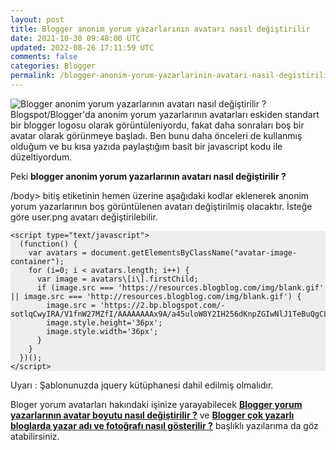 ```yaml
---           
layout: post
title: Blogger anonim yorum yazarlarının avatarı nasıl değiştirilir
date: 2021-10-30 09:48:00 UTC
updated: 2022-08-26 17:11:59 UTC
comments: false
categories: Blogger
permalink: /blogger-anonim-yorum-yazarlarinin-avatari-nasil-degistirilir
---
```

![Blogger anonim yorum yazarlarının avatarı nasıl değiştirilir ?](https://blogger.googleusercontent.com/img/b/R29vZ2xl/AVvXsEiOonOI9uM-1tDaDdyPASd_Xbk4nliwmFN3IRSDvf-Rn4k-IW5KAMfnNIMkZCd3nq0BiBmToLsrDcZe35Udvmjhy1qNs-tZmD1VJkTA94OKHiQ80wk1fIM-5vhJiQpYSTXwlYGsNvruN1iI0L6yJeKXenUHb8NtaccJrlIkg7_VBhpCsGA6M5G0yKYK/s1600/blogger-anonim-yorum-yazarlarinin-avatari-nasil-degistirilir.webp "Blogger anonim yorum yazarlarının avatarı nasıl değiştirilir ?") Blogspot/Blogger'da anonim yorum yazarlarının avatarları eskiden standart bir blogger logosu olarak görüntüleniyordu, fakat daha sonraları boş bir avatar olarak görünmeye başladı. Ben bunu daha önceleri de kullanmış olduğum ve bu kısa yazıda paylaştığım basit bir javascript kodu ile düzeltiyordum.  

Peki **blogger anonim yorum yazarlarının avatarı nasıl değiştirilir ?**  

/body> bitiş etiketinin hemen üzerine aşağıdaki kodlar eklenerek anonim yorum yazarlarının boş görüntülenen avatarı değiştirilmiş olacaktır. İsteğe göre user.png avatarı değiştirilebilir.  

<pre style="background:#eee"><code>&lt;script type=&quot;text/javascript&quot;&gt;  
  (function() {  
    var avatars = document.getElementsByClassName(&quot;avatar-image-container&quot;);  
    for (i=0; i &lt; avatars.length; i++) {  
      var image = avatars\[i\].firstChild;  
      if (image.src === 'https://resources.blogblog.com/img/blank.gif' || image.src === 'http://resources.blogblog.com/img/blank.gif') {  
        image.src = 'https://2.bp.blogspot.com/-sotlqCwyIRA/V1fnW27MZfI/AAAAAAAAx9A/a45uloW8Y2IH256dKnpZGIwNlJ1TeBuQgCLcB/s1600/user.png';  
        image.style.height='36px';  
        image.style.width='36px';  
      }  
    }  
  })();  
&lt;/script&gt;</code></pre>

Uyarı : Şablonunuzda jquery kütüphanesi dahil edilmiş olmalıdır.  

Bloger yorum avatarları hakındaki işinize yarayabilecek **[Blogger yorum yazarlarının avatar boyutu nasıl değiştirilir ?](https://www.zaferzent.com/2017/05/blogger-yorum-yazarlarinin-avatar-boyutu-nasil-degistirilir.html "Blogger yorum yazarlarının avatar boyutu nasıl değiştirilir ?")** ve **[Blogger çok yazarlı bloglarda yazar adı ve fotoğrafı nasıl gösterilir ?](https://www.zaferzent.com/2019/05/blogger-cok-yazarli-bloglarda-yazar-adi-ve-fotografi-nasil-gosterilir.html "Blogger çok yazarlı bloglarda yazar adı ve fotoğrafı nasıl gösterilir ?")** başlıklı yazılarıma da göz atabilirsiniz.
